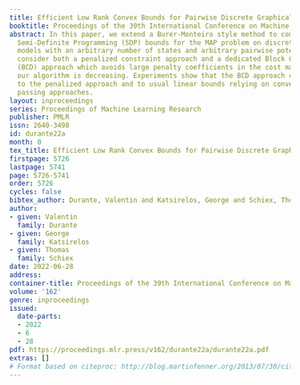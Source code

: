 ```yaml
---
title: Efficient Low Rank Convex Bounds for Pairwise Discrete Graphical Models
booktitle: Proceedings of the 39th International Conference on Machine Learning
abstract: In this paper, we extend a Burer-Monteiro style method to compute low rank
  Semi-Definite Programming (SDP) bounds for the MAP problem on discrete graphical
  models with an arbitrary number of states and arbitrary pairwise potentials. We
  consider both a penalized constraint approach and a dedicated Block Coordinate Descent
  (BCD) approach which avoids large penalty coefficients in the cost matrix. We show
  our algorithm is decreasing. Experiments show that the BCD approach compares favorably
  to the penalized approach and to usual linear bounds relying on convergent message
  passing approaches.
layout: inproceedings
series: Proceedings of Machine Learning Research
publisher: PMLR
issn: 2640-3498
id: durante22a
month: 0
tex_title: Efficient Low Rank Convex Bounds for Pairwise Discrete Graphical Models
firstpage: 5726
lastpage: 5741
page: 5726-5741
order: 5726
cycles: false
bibtex_author: Durante, Valentin and Katsirelos, George and Schiex, Thomas
author:
- given: Valentin
  family: Durante
- given: George
  family: Katsirelos
- given: Thomas
  family: Schiex
date: 2022-06-28
address:
container-title: Proceedings of the 39th International Conference on Machine Learning
volume: '162'
genre: inproceedings
issued:
  date-parts:
  - 2022
  - 6
  - 28
pdf: https://proceedings.mlr.press/v162/durante22a/durante22a.pdf
extras: []
# Format based on citeproc: http://blog.martinfenner.org/2013/07/30/citeproc-yaml-for-bibliographies/
---
```


